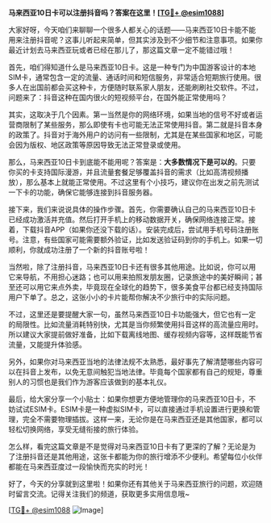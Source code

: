 **马来西亚10日卡可以注册抖音吗？答案在这里！[[TG💪+ @esim1088](https://t.me/s/esim1088)]**

大家好呀，今天咱们来聊聊一个很多人都关心的话题——马来西亚10日卡能不能用来注册抖音呢？这事儿听起来简单，但其实涉及到不少细节和注意事项。如果你最近计划去马来西亚玩或者已经在那儿了，那这篇文章一定不能错过哦！

首先，咱们得知道什么是马来西亚10日卡。这是一种专门为中国游客设计的本地SIM卡，通常包含一定的流量、通话时间和短信服务，非常适合短期旅行使用。很多人在出国前都会买这种卡，方便随时联系家人朋友，还能刷刷社交软件。不过，问题来了：抖音这种在国内很火的短视频平台，在国外能正常使用吗？

其实，这取决于几个因素。第一当然是你的网络环境，如果当地的信号不好或者运营商限制了某些服务，那么即使有卡也可能无法正常使用抖音。第二就是抖音本身的政策了。抖音对于海外用户的访问有一些限制，尤其是在某些国家和地区，可能会因为版权、地区政策等原因导致无法正常登录或使用。

那么，马来西亚10日卡到底能不能用呢？答案是：**大多数情况下是可以的**。只要你买的卡支持国际漫游，并且流量套餐足够覆盖抖音的需求（比如高清视频播放），那么基本上就能正常使用。不过这里有个小技巧，建议你在出发之前先测试一下卡的功能，确保它能够连接到抖音服务器。

接下来，我们来说说具体的操作步骤。首先，你需要确认自己的马来西亚10日卡已经成功激活并充值。然后打开手机上的移动数据开关，确保网络连接正常。接着，下载抖音APP（如果你还没下载的话）。安装完成后，尝试用手机号码注册账号。注意，有些国家可能需要额外验证，比如发送验证码到你的手机上。如果一切顺利，你就成功注册了一个新的抖音账号啦！

当然啦，除了注册抖音，马来西亚10日卡还有很多其他用途。比如说，你可以用它来导航，不用担心迷路；也可以用来拍照发朋友圈，记录旅途中的美好瞬间；甚至还可以用它来点外卖，毕竟现在全球化的趋势下，很多美食平台都已经支持国际用户下单了。总之，这张小小的卡片能帮你解决不少旅行中的实际问题。

不过，这里还是要提醒大家一句，虽然马来西亚10日卡功能强大，但它也有一定的局限性。比如流量消耗特别快，尤其是当你频繁使用抖音这样的高流量应用时。所以建议大家提前做好准备，比如下载离线地图、缓存视频内容等，这样既能节省流量，又能提升体验感。

另外，如果你对马来西亚当地的法律法规不太熟悉，最好事先了解清楚哪些内容可以在抖音上发布，以免无意间触犯当地法律。毕竟每个国家都有自己的规矩，尊重别人的习惯也是我们作为游客应该做到的基本礼仪。

最后，给大家分享一个小贴士：如果你想更方便地管理你的马来西亚10日卡，不妨试试ESIM卡。ESIM卡是一种虚拟SIM卡，可以直接通过手机设置进行更换和管理，完全不需要物理插拔。这样一来，无论你是在马来西亚还是其他国家，都可以轻松切换网络，享受无缝衔接的旅行体验。

怎么样，看完这篇文章是不是觉得对马来西亚10日卡有了更深的了解？无论是为了注册抖音还是其他用途，这张卡都能为你的旅行增添不少便利。希望每位小伙伴都能在马来西亚度过一段愉快而充实的时光！

好了，今天的分享就到这里啦！如果你还有其他关于马来西亚旅行的问题，欢迎随时留言交流。记得关注我们的频道，获取更多实用信息哦~

[[TG💪+ @esim1088](https://t.me/s/esim1088) ![Image](https://i.postimg.cc/4NQfJmqS/Snipaste-2025-05-13-00-14-12.png)]